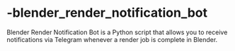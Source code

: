 # -blender_render_notification_bot
Blender Render Notification Bot is a Python script that allows you to receive notifications via Telegram whenever a render job is complete in Blender.

